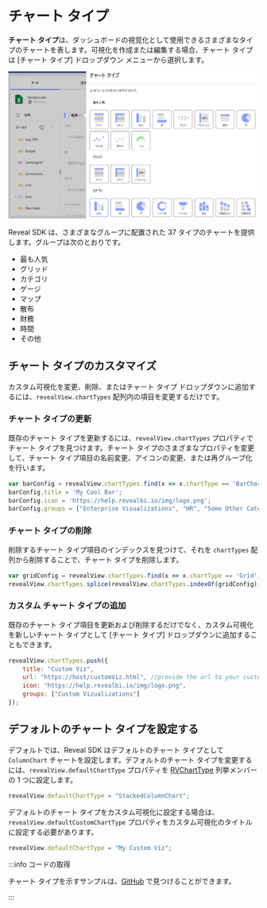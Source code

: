 # チャート タイプ

**チャート タイプ**は、ダッシュボードの視覚化として使用できるさまざまなタイプのチャートを表します。可視化を作成または編集する場合、チャート タイプは [チャート タイプ] ドロップダウン メニューから選択します。

![](images/chart-types.jpg)

Reveal SDK は、さまざまなグループに配置された 37 タイプのチャートを提供します。グループは次のとおりです。

- 最も人気
- グリッド
- カテゴリ
- ゲージ
- マップ
- 散布
- 財務
- 時間
- その他

## チャート タイプのカスタマイズ
カスタム可視化を変更、削除、またはチャート タイプ ドロップダウンに追加するには、`revealView.chartTypes` 配列内の項目を変更するだけです。

### チャート タイプの更新
既存のチャート タイプを更新するには、`revealView.chartTypes` プロパティでチャート タイプを見つけます。チャート タイプのさまざまなプロパティを変更して、チャート タイプ項目の名前変更、アイコンの変更、または再グループ化を行います。

```js
var barConfig = revealView.chartTypes.find(x => x.chartType == 'BarChart');
barConfig.title = 'My Cool Bar';
barConfig.icon = 'https://help.revealbi.io/img/logo.png';
barConfig.groups = ["Enterprise Visualizations", "HR", "Some Other Category"];
```

### チャート タイプの削除
削除するチャート タイプ項目のインデックスを見つけて、それを `chartTypes` 配列から削除することで、チャート タイプを削除します。

```js
var gridConfig = revealView.chartTypes.find(x => x.chartType == 'Grid');
revealView.chartTypes.splice(revealView.chartTypes.indexOf(gridConfig), 1);
```

### カスタム チャート タイプの追加
既存のチャート タイプ項目を更新および削除するだけでなく、カスタム可視化を新しいチャート タイプとして [チャート タイプ] ドロップダウンに追加することもできます。

```js
revealView.chartTypes.push({
    title: "Custom Viz",
    url: "https://host/customViz.html", //provide the url to your custom vizualization
    icon: "https://help.revealbi.io/img/logo.png",
    groups: ["Custom Vizualizations"]
});
```

## デフォルトのチャート タイプを設定する
デフォルトでは、Reveal SDK はデフォルトのチャート タイプとして `ColumnChart` チャートを設定します。デフォルトのチャート タイプを変更するには、`revealView.defaultChartType` プロパティを [RVChartType](https://help.revealbi.io/api/javascript/latest/enums/rvcharttype.html) 列挙メンバーの 1 つに設定します。

```js
revealView.defaultChartType = "StackedColumnChart";
```

デフォルトのチャート タイプをカスタム可視化に設定する場合は、`revealView.defaultCustomChartType` プロパティをカスタム可視化のタイトルに設定する必要があります。

```js
revealView.defaultChartType = "My Custom Viz";
```

:::info コードの取得

チャート タイプを示すサンプルは、[GitHub](https://github.com/RevealBi/sdk-samples-javascript/tree/main/ChartTypes) で見つけることができます。

:::
